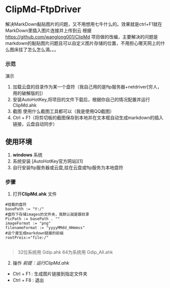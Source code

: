 ﻿# ClipMd-FtpDriver
解决MarkDown黏贴图片的问题，又不用想用七牛什么的。效果就是ctrl+F1就在MarkDown里插入图片连接并上传到云
根据 https://github.com/wanglong001/ClipMd 项目做的改编，主要解决的问题是markdown的黏贴图片问题且可以自定义图片存储的位置，不用担心哪天网上的什么图床挂了怎么怎么滴。。。


### 示范

演示

1. 加载云盘的目录作为某一个盘符（我自己用的是ftp服务器+netdriver[穷人，用的破解版的]）
2. 安装AutoHotKey,将项目的文件下载后，根据你自己的情况配置并运行ClipMd.ahk
3. 截图 使用什么截图工具都可以（我是使用QQ截图）
4. Ctrl + F1（将剪切板的截图保存到本地并在文本框自动生成markdown的插入链接，云盘自动同步）


## 使用环境

 1. **windows** 系统
 2. 系统安装  [AutoHotKey官方网站][1]
 3. 自行安装ftp服务器或云盘,挂在云盘或ftp服务为本地盘符
 
### 步骤
 
 1. 打开**ClipMd.ahk** 文件
 
```
#挂载的盘符
basePath := "Y:/"
#盘符下存储images的文件夹，我默认就是跟目录
PicPath := basePath . ""
imageFormat := "png"
filenameFormat := "yyyyMMdd_HHmmss"
#这个是生成markdown链接的前缀
rootPreix:="file:/"


```

> 32位系统用 Gdip.ahk
> 64为系统用 Gdip_All.ahk

 2. 操作
*前提：运行ClipMd.ahk*
 - Ctrl + F1 : 生成图片链接到指定文件夹
 - Ctrl + F8 : 退出
